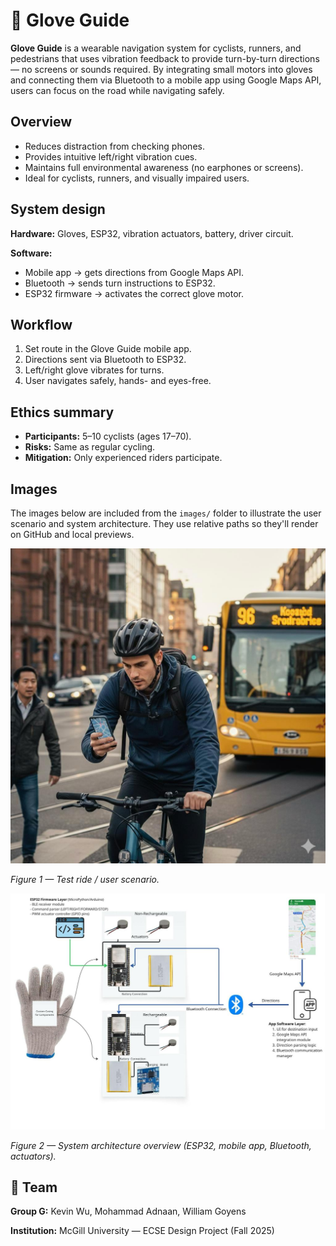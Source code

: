 # 🧤 Glove Guide

**Glove Guide** is a wearable navigation system for cyclists, runners, and pedestrians that uses vibration feedback to provide turn-by-turn directions — no screens or sounds required. By integrating small motors into gloves and connecting them via Bluetooth to a mobile app using Google Maps API, users can focus on the road while navigating safely.

## Overview

- Reduces distraction from checking phones.
- Provides intuitive left/right vibration cues.
- Maintains full environmental awareness (no earphones or screens).
- Ideal for cyclists, runners, and visually impaired users.

## System design

**Hardware:** Gloves, ESP32, vibration actuators, battery, driver circuit.

**Software:**

- Mobile app → gets directions from Google Maps API.
- Bluetooth → sends turn instructions to ESP32.
- ESP32 firmware → activates the correct glove motor.

## Workflow

1. Set route in the Glove Guide mobile app.
2. Directions sent via Bluetooth to ESP32.
3. Left/right glove vibrates for turns.
4. User navigates safely, hands- and eyes-free.

## Ethics summary

- **Participants:** 5–10 cyclists (ages 17–70).
- **Risks:** Same as regular cycling.
- **Mitigation:** Only experienced riders participate.

## Images

The images below are included from the `images/` folder to illustrate the user scenario and system architecture. They use relative paths so they'll render on GitHub and local previews.

![Person riding a bike — test ride scenario](images/man-on-bike.jpg)

*Figure 1 — Test ride / user scenario.*

![System architecture diagram](images/system-architecture.jpg)

*Figure 2 — System architecture overview (ESP32, mobile app, Bluetooth, actuators).* 

## 👥 Team

**Group G:** Kevin Wu, Mohammad Adnaan, William Goyens

**Institution:** McGill University — ECSE Design Project (Fall 2025)

